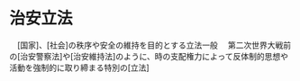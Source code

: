# 治安立法
　[国家]、[社会]の秩序や安全の維持を目的とする立法一般
　第二次世界大戦前の[治安警察法]や[治安維持法]のように、時の支配権力によって反体制的思想や活動を強制的に取り締まる特別の[立法]
